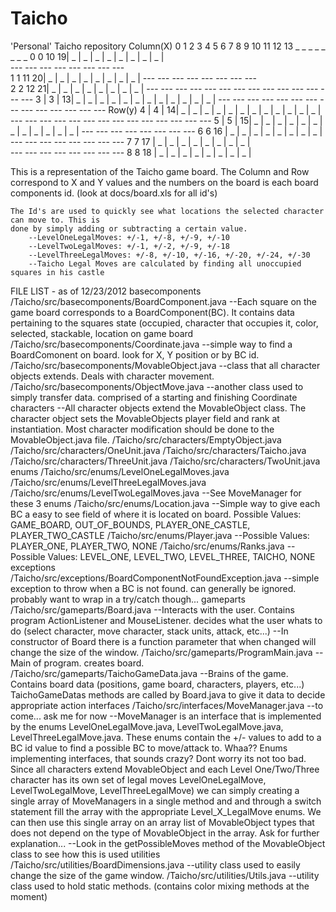 Taicho
======

'Personal' Taicho repository
							           	Column(X)
				 0    1   2   3   4   5   6   7   8   9   10  11  12  13 
				              _   _   _   _   _   _   _   _
			0	  0   10  19| _ | _ | _ | _ | _ | _ | _ | _ |            
			                 --- --- --- --- --- --- --- ---   
			1	  1   11  20| _ | _ | _ | _ | _ | _ | _ | _ |
			                 --- --- --- --- --- --- --- ---       
			2	  2   12  21| _ | _ | _ | _ | _ | _ | _ | _ | 
			     --- --- --- --- --- --- --- --- --- --- --- --- --- --- 
			3	| 3 | 13| _ | _ | _ | _ | _ | _ | _ | _ | _ | _ | _ | _ |
			     --- --- --- --- --- --- --- --- --- --- --- --- --- --- 
Row(y)     	4	| 4 | 14| _ | _ | _ | _ | _ | _ | _ | _ | _ | _ | _ | _ |
			     --- --- --- --- --- --- --- --- --- --- --- --- --- --- 
			5	| 5 | 15| _ | _ | _ | _ | _ | _ | _ | _ | _ | _ | _ | _ |
			                 --- --- --- --- --- --- --- --- 
			6	  6   16    | _ | _ | _ | _ | _ | _ | _ | _ |
			                 --- --- --- --- --- --- --- --- 
			7	  7   17    | _ | _ | _ | _ | _ | _ | _ | _ |      
			                 --- --- --- --- --- --- --- --- 
			8	  8   18    | _ | _ | _ | _ | _ | _ | _ | _ |

This is a representation of the Taicho game board. The Column and Row correspond to X and Y 
	values and the numbers on the board is each board components id. (look at docs/board.xls for all id's)
	
	The Id's are used to quickly see what locations the selected character can move to. This is
	done by simply adding or subtracting a certain value.
		--LevelOneLegalMoves: +/-1, +/-8, +/-9, +/-10
		--LevelTwoLegalMoves: +/-1, +/-2, +/-9, +/-18
		--LevelThreeLegalMoves: +/-8, +/-10, +/-16, +/-20, +/-24, +/-30
		--Taicho Legal Moves are calculated by finding all unoccupied squares in his castle
		
FILE LIST - as of 12/23/2012
basecomponents
	/Taicho/src/basecomponents/BoardComponent.java
		--Each square on the game board corresponds to a BoardComponent(BC). It contains data pertaining to
			the squares state (occupied, character that occupies it, color, selected, stackable, location 
			on game board
	/Taicho/src/basecomponents/Coordinate.java
		--simple way to find a BoardComonent on board. look for X, Y position or by BC id. 
	/Taicho/src/basecomponents/MovableObject.java
		--class that all character objects extends. Deals with character movement. 
	/Taicho/src/basecomponents/ObjectMove.java
		--another class used to simply transfer data. comprised of a starting and finishing Coordinate
characters
		--All character objects extend the MovableObject class. The character object sets the 
			MovableObjects player field and rank at instantiation. Most character modification should 
			be done to the MovableObject.java file.
	/Taicho/src/characters/EmptyObject.java
	/Taicho/src/characters/OneUnit.java
	/Taicho/src/characters/Taicho.java
	/Taicho/src/characters/ThreeUnit.java
	/Taicho/src/characters/TwoUnit.java
enums
	/Taicho/src/enums/LevelOneLegalMoves.java
	/Taicho/src/enums/LevelThreeLegalMoves.java
	/Taicho/src/enums/LevelTwoLegalMoves.java
		--See MoveManager for these 3 enums
	/Taicho/src/enums/Location.java
		--Simple way to give each BC a easy to see field of where it is located on board. 
			Possible Values: GAME_BOARD, OUT_OF_BOUNDS, PLAYER_ONE_CASTLE, PLAYER_TWO_CASTLE
	/Taicho/src/enums/Player.java
		--Possible Values: PLAYER_ONE, PLAYER_TWO, NONE
	/Taicho/src/enums/Ranks.java
		--Possible Values: LEVEL_ONE, LEVEL_TWO, LEVEL_THREE, TAICHO, NONE
exceptions
	/Taicho/src/exceptions/BoardComponentNotFoundException.java
		--simple exception to throw when a BC is not found. can generally be ignored. 
			probably want to wrap in a try/catch though...
gameparts
	/Taicho/src/gameparts/Board.java
		--Interacts with the user. Contains program ActionListener and MouseListener. 
			decides what the user whats to do (select character, move character, stack units, attack, etc...)
		--In constructor of Board there is a function parameter that when changed will change the size 
			of the window. 
	/Taicho/src/gameparts/ProgramMain.java
		--Main of program. creates board. 
	/Taicho/src/gameparts/TaichoGameData.java
		--Brains of the game. Contains board data (positions, game board, characters, players, etc...)
			TaichoGameDatas methods are called by Board.java to give it data to decide appropriate action
interfaces
	/Taicho/src/interfaces/MoveManager.java
		--to come... ask me for now
		--MoveManager is an interface that is implemented by the enums LevelOneLegalMove.java, 
			LevelTwoLegalMove.java, LevelThreeLegalMove.java. These enums contain the +/- values to add to
			a BC id value to find a possible BC to move/attack to. 
				Whaa?? Enums implementing interfaces, that sounds crazy? 
				Dont worry its not too bad.
				Since all characters extend MovableObject and each Level One/Two/Three character has its own
					set of legal moves LevelOneLegalMove, LevelTwoLegalMove, LevelThreeLegalMove) 
					we can simply creating a single array of MoveManagers in a single method and 
					and through a switch statement fill the array with the appropriate Level_X_LegalMove enums.
					We can then use this single array on an array list of MovableObject types that does
					not depend on the type of MovableObject in the array.
					Ask for further explanation...
		--Look in the getPossibleMoves method of the MovableObject class to see how this is used
utilities
	/Taicho/src/utilities/BoardDimensions.java
		--utility class used to easily change the size of the game window. 
	/Taicho/src/utilities/Utils.java
		--utility class used to hold static methods. (contains color mixing methods at the moment)
      

